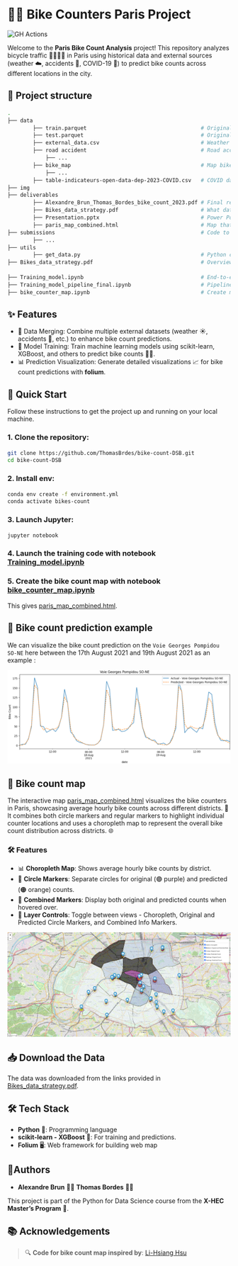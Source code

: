 # 🚴‍♂️ Bike Counters Paris Project

![GH Actions](https://github.com/ramp-kits/bike_counters/actions/workflows/main.yml/badge.svg)

Welcome to the **Paris Bike Count Analysis** project! This repository analyzes bicycle traffic 🚴‍♀️🚴‍♂️ in Paris using historical data and external sources (weather ☁️, accidents 🚧, COVID-19 🦠) to predict bike counts across different locations in the city.

## 📁 Project structure

```bash
.
├── data
        ├── train.parquet                                    # Original training data
        ├── test.parquet                                     # Original test data
        ├── external_data.csv                                # Weather data
        ├── road accident                                    # Road accident data
            ├── ...
        ├── bike_map                                         # Map bike data
            ├── ...
        ├── table-indicateurs-open-data-dep-2023-COVID.csv   # COVID data
├── img                                                        
├── deliverables                                              
        ├── Alexandre_Brun_Thomas_Bordes_bike_count_2023.pdf # Final repport
        ├── Bikes_data_strategy.pdf                          # What data are used and why
        ├── Presentation.pptx                                # Power Point Final presentation
        ├── paris_map_combined.html                          # Map that illustrates predicted bike count over real bike count
├── submissions                                              # Code to push results on Kaggle
        ├── ...       
├── utils                
        ├── get_data.py                                      # Python code for merging external data 
├── Bikes_data_strategy.pdf                                  # Overview of the metadata for each dataset and initial strategy discussions.

├── Training_model.ipynb                                     # End-to-end model training, data merging, preprocessing, and result visualization.
├── Training_model_pipeline_final.ipynb                      # Pipeline for the best-performing model.
├── bike_counter_map.ipynb                                   # Create map to illustrate bike count original and predicted.
```

## ✨ Features

- 🍃 Data Merging: Combine multiple external datasets (weather ☀️, accidents 🚧, etc.) to enhance bike count predictions.
- 🧠 Model Training: Train machine learning models using scikit-learn, XGBoost, and others to predict bike counts 🚴‍♂️.
- 📊 Prediction Visualization: Generate detailed visualizations 📈 for bike count predictions with **folium**.

## 🚀 Quick Start

Follow these instructions to get the project up and running on your local machine.

### 1. Clone the repository:

```bash
git clone https://github.com/ThomasBrdes/bike-count-DSB.git
cd bike-count-DSB
```

### 2. Install env:

```bash
conda env create -f environment.yml
conda activate bikes-count
```

### 3. Launch Jupyter:

```bash
jupyter notebook
```

### 4. Launch the training code with notebook [Training_model.ipynb](Training_model.ipynb)

### 5. Create the bike count map with notebook [bike_counter_map.ipynb](bike_counter_map.ipynb)

This gives [paris_map_combined.html](submissions\paris_map_combined.html).

## 📸 Bike count prediction example

We can visualize the bike count prediction on the `Voie Georges Pompidou SO-NE` here between the 17th August 2021 and 19th August 2021 as an example :

![alt text](img/bike_count_prediction_example.png)

## 📸 Bike count map

The interactive map [paris_map_combined.html](submissions\paris_map_combined.html) visualizes the bike counters in Paris, showcasing average hourly bike counts across different districts. 🌆 It combines both circle markers and regular markers to highlight individual counter locations and uses a choropleth map to represent the overall bike count distribution across districts. 🌐

### 🛠️ **Features**
- 📊 **Choropleth Map**: Shows average hourly bike counts by district.
- 📍 **Circle Markers**: Separate circles for original (🟣 purple) and predicted (🟠 orange) counts.
- 📌 **Combined Markers**: Display both original and predicted counts when hovered over.
- 🔀 **Layer Controls**: Toggle between views - Choropleth, Original and Predicted Circle Markers, and Combined Info Markers.

![alt text](img/bike_count_map.png)

## 📥 Download the Data

The data was downloaded from the links provided in [Bikes_data_strategy.pdf](deliverables/Bikes_data_strategy.pdf).

## 🛠️ Tech Stack

- **Python** 🐍: Programming language
- **scikit-learn - XGBoost** 🤖: For training and predictions.
- **Folium** 🖥️: Web framework for building web map

## 👥Authors

 - **Alexandre Brun** 🧑‍💻
**Thomas Bordes** 🧑‍💻

This project is part of the Python for Data Science course from the **X-HEC Master’s Program** 🏫.

## 📚 Acknowledgements

> 🔍 **Code for bike count map inspired by**: [Li-Hsiang Hsu](https://medium.com/@hsu.lihsiang.esth/bike-counts-in-paris-geospatial-considerations-0aaf312829c1) 
